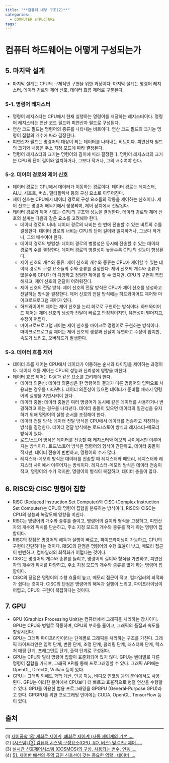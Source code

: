 ```yaml
---
title: "**컴퓨터 내부 구조(2)**"
categories:
  - COMPUTER STRUCTURE
tags:
---
```


# 컴퓨터 하드웨어는 어떻게 구성되는가

## 5. 마지막 설계

- 마지막 설계는 CPU의 구체적인 구현을 위한 과정이다. 마지막 설계는 명령어 레지스터, 데이터 경로와 제어 신호, 데이터 흐름 제어로 구분된다.

### 5-1. 명령어 레지스터

- 명령어 레지스터는 CPU에서 현재 실행하는 명령어를 저장하는 레지스터이다. 명령어 레지스터는 연산 코드 필드와 피연산자 필드로 구성된다.
- 연산 코드 필드는 명령어의 종류를 나타내는 비트이다. 연산 코드 필드의 크기는 명령어 집합의 개수에 따라 결정된다.
- 피연산자 필드는 명령어의 대상이 되는 데이터를 나타내는 비트이다. 피연산자 필드의 크기와 내용은 주소 지정 모드에 따라 결정된다.
- 명령어 레지스터의 크기는 명령어의 길이에 따라 결정된다. 명령어 레지스터의 크기는 CPU의 단어 길이와 일치하거나, 그보다 작거나, 그의 배수여야 한다.

### 5-2. 데이터 경로와 제어 신호

- 데이터 경로는 CPU에서 데이터가 이동하는 경로이다. 데이터 경로는 레지스터, ALU, 시프트, 버스, 멀티플렉서 등의 구성 요소로 이루어진다.
- 제어 신호는 CPU에서 데이터 경로의 구성 요소들의 작동을 제어하는 신호이다. 제어 신호는 명령어 해독기에서 생성되며, 제어 장치에서 전달된다.
- 데이터 경로와 제어 신호는 CPU의 구조와 성능을 결정한다. 데이터 경로와 제어 신호의 설계는 다음과 같은 요소를 고려해야 한다.
  - 데이터 경로의 너비: 데이터 경로의 너비는 한 번에 전송할 수 있는 비트의 수를 결정한다. 데이터 경로의 너비는 CPU의 단어 길이와 일치하거나, 그보다 작거나, 그의 배수여야 한다.
  - 데이터 경로의 병렬성: 데이터 경로의 병렬성은 동시에 전송할 수 있는 데이터 경로의 수를 결정한다. 데이터 경로의 병렬성이 높을수록 CPU의 성능이 향상된다.
  - 제어 신호의 개수와 종류: 제어 신호의 개수와 종류는 CPU가 제어할 수 있는 데이터 경로의 구성 요소들의 수와 종류를 결정한다. 제어 신호의 개수와 종류가 많을수록 CPU가 더 다양하고 정밀한 제어를 할 수 있지만, CPU의 구현이 복잡해지고, 제어 신호의 전달이 어려워진다.
  - 제어 신호의 전달 방식: 제어 신호의 전달 방식은 CPU가 제어 신호를 생성하고 전달하는 방식을 결정한다. 제어 신호의 전달 방식에는 하드와이어드 제어와 마이크로프로그램 제어가 있다.
  - 하드와이어드 제어는 제어 신호를 논리 회로로 구현하는 방식이다. 하드와이어드 제어는 제어 신호의 생성과 전달이 빠르고 안정적이지만, 유연성이 떨어지고, 수정이 어렵다.
  - 마이크로프로그램 제어는 제어 신호를 마이크로 명령어로 구현하는 방식이다. 마이크로프로그램 제어는 제어 신호의 생성과 전달이 유연하고 수정이 쉽지만, 속도가 느리고, 오버헤드가 발생한다.

### 5-3. 데이터 흐름 제어

- 데이터 흐름 제어는 CPU에서 데이터가 이동하는 순서와 타이밍을 제어하는 과정이다. 데이터 흐름 제어는 CPU의 성능과 신뢰성에 영향을 미친다.
- 데이터 흐름 제어는 다음과 같은 요소를 고려해야 한다.
  - 데이터 의존성: 데이터 의존성은 한 명령어의 결과가 다른 명령어의 입력으로 사용되는 경우를 나타낸다. 데이터 의존성이 있으면 데이터가 준비될 때까지 명령어의 실행을 지연시켜야 한다.
  - 데이터 충돌: 데이터 충돌은 여러 명령어가 동시에 같은 데이터를 사용하거나 변경하려고 하는 경우를 나타낸다. 데이터 충돌이 있으면 데이터의 일관성을 유지하기 위해 명령어의 실행 순서를 조정해야 한다.
  - 데이터 전달 방식: 데이터 전달 방식은 CPU에서 데이터를 전송하고 저장하는 방식을 결정한다. 데이터 전달 방식에는 로드/스토어 방식과 레지스터-메모리 방식이 있다.
  - 로드/스토어 방식은 데이터를 전송할 때 레지스터와 메모리 사이에서만 이루어지는 방식이다. 로드/스토어 방식은 명령어의 형식이 간단하고, 데이터 충돌이 적지만, 데이터 전송이 빈번하고, 명령어의 수가 많다.
  - 레지스터-메모리 방식은 데이터를 전송할 때 레지스터와 메모리, 레지스터와 레지스터 사이에서 이루어지는 방식이다. 레지스터-메모리 방식은 데이터 전송이 적고, 명령어의 수가 적지만, 명령어의 형식이 복잡하고, 데이터 충돌이 많다.

## 6. RISC와 CISC 명령어 집합

- RISC (Reduced Instruction Set Computer)와 CISC (Complex Instruction Set Computer)는 CPU의 명령어 집합을 분류하는 방식이다. RISC와 CISC는 CPU의 성능과 복잡도에 영향을 미친다.
- RISC는 명령어의 개수와 종류를 줄이고, 명령어의 길이와 형식을 고정하고, 피연산자의 개수와 위치를 단순하고, 주소 지정 모드의 개수와 종류를 적게 하는 명령어 집합이다.
- RISC의 장점은 명령어의 해독과 실행이 빠르고, 파이프라이닝이 가능하고, CPU의 구현이 간단하다는 것이다. RISC의 단점은 명령어의 수행 효율이 낮고, 메모리 접근이 빈번하고, 컴파일러의 최적화가 어렵다는 것이다.
- CISC는 명령어의 개수와 종류를 늘리고, 명령어의 길이와 형식을 가변하고, 피연산자의 개수와 위치를 다양하고, 주소 지정 모드의 개수와 종류를 많게 하는 명령어 집합이다.
- CISC의 장점은 명령어의 수행 효율이 높고, 메모리 접근이 적고, 컴파일러의 최적화가 쉽다는 것이다. CISC의 단점은 명령어의 해독과 실행이 느리고, 파이프라이닝이 어렵고, CPU의 구현이 복잡하다는 것이다.

## 7. GPU

- GPU (Graphics Processing Unit)는 컴퓨터에서 그래픽을 처리하는 장치이다. GPU는 CPU와 병렬로 작동하며, CPU의 부하를 줄이고, 그래픽의 품질과 속도를 향상시킨다.
- GPU는 그래픽 파이프라인이라는 단계별로 그래픽을 처리하는 구조를 가진다. 그래픽 파이프라인은 입력 단계, 변환 단계, 조명 단계, 클리핑 단계, 래스터화 단계, 텍스처 매핑 단계, 프래그먼트 단계, 출력 단계로 구성된다.
- GPU는 CPU와 달리 명령어 집합이 표준화되어 있지 않다. GPU는 벤더별로 다른 명령어 집합을 가지며, 그래픽 API를 통해 프로그래밍할 수 있다. 그래픽 API에는 OpenGL, DirectX, Vulkan 등이 있다.
- GPU는 그래픽 외에도 과학 계산, 인공 지능, 비디오 인코딩 등의 분야에서도 사용된다. GPU는 이러한 분야에서 CPU보다 더 빠르고 효율적으로 병렬 연산을 수행할 수 있다. GPU를 이용한 범용 프로그래밍을 GPGPU (General-Purpose GPU)라고 한다. GPGPU를 위한 프로그래밍 언어에는 CUDA, OpenCL, TensorFlow 등이 있다.


## 출처
-----
(1) [제어공학 1장 개회로 제어계, 폐회로 제어계 (자동 제어계의 기본 .... ](https://blog.naver.com/PostView.nhn?blogId=deu03216&logNo=222300313151.)  
(2) [[시스템] ③ 컴퓨터 시스템 구성요소(CPU, I/O, 버스) 및 CPU 제어 .... ](https://mk28.tistory.com/152.)  
(3) [실시간 신호제어시스템 (COSMOS)의 구성, 사용되는 변수, 연동 .... ](https://transpro.tistory.com/entry/%EC%8B%A4%EC%8B%9C%EA%B0%84-%EC%8B%A0%ED%98%B8%EC%A0%9C%EC%96%B4%EC%8B%9C%EC%8A%A4%ED%85%9C-COSMOS%EC%9D%98-%EA%B5%AC%EC%84%B1-%EC%82%AC%EC%9A%A9%EB%90%98%EB%8A%94-%EB%B3%80%EC%88%98-%EC%97%B0%EB%8F%99%EC%A0%9C%EC%96%B4%EC%99%80-%EC%98%B5%EC%85%8B.)  
(4) [51. 제어반 배선의 주역 급인 신호선이 갖는 중요한 역할 : 네이버 .... ](https://m.blog.naver.com/jsrhim516/221983774948.)  

